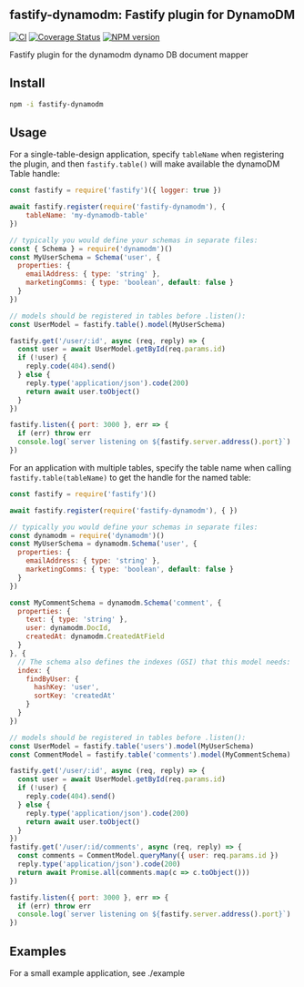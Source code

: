 ## fastify-dynamodm: Fastify plugin for DynamoDM

[![CI](https://github.com/autopulated/fastify-dynamodm/actions/workflows/test.yml/badge.svg)](https://github.com/autopulated/fastify-dynamodm/actions/workflows/test.yml)
[![Coverage Status](https://coveralls.io/repos/github/autopulated/fastify-dynamodm/badge.svg?branch=main)](https://coveralls.io/github/autopulated/fastify-dynamodm?branch=main)
[![NPM version](https://img.shields.io/npm/v/fastify-dynamodm.svg?style=flat)](https://www.npmjs.com/package/fastify-dynamodm)

Fastify plugin for the dynamodm dynamo DB document mapper

## Install
```sh
npm -i fastify-dynamodm
```

## Usage

For a single-table-design application, specify `tableName` when registering the
plugin, and then `fastify.table()` will make available the dynamoDM Table handle:

```js
const fastify = require('fastify')({ logger: true })

await fastify.register(require('fastify-dynamodm'), {
    tableName: 'my-dynamodb-table'
})

// typically you would define your schemas in separate files:
const { Schema } = require('dynamodm')()
const MyUserSchema = Schema('user', {
  properties: {
    emailAddress: { type: 'string' },
    marketingComms: { type: 'boolean', default: false }
  }
})

// models should be registered in tables before .listen():
const UserModel = fastify.table().model(MyUserSchema)

fastify.get('/user/:id', async (req, reply) => {
  const user = await UserModel.getById(req.params.id)
  if (!user) {
    reply.code(404).send()
  } else {
    reply.type('application/json').code(200)
    return await user.toObject()
  }
})

fastify.listen({ port: 3000 }, err => {
  if (err) throw err
  console.log(`server listening on ${fastify.server.address().port}`)
})
```


For an application with multiple tables, specify the table name when calling
`fastify.table(tableName)` to get the handle for the named table:

```js
const fastify = require('fastify')()

await fastify.register(require('fastify-dynamodm'), { })

// typically you would define your schemas in separate files:
const dynamodm = require('dynamodm')()
const MyUserSchema = dynamodm.Schema('user', {
  properties: {
    emailAddress: { type: 'string' },
    marketingComms: { type: 'boolean', default: false }
  }
})

const MyCommentSchema = dynamodm.Schema('comment', {
  properties: {
    text: { type: 'string' },
    user: dynamodm.DocId,
    createdAt: dynamodm.CreatedAtField
  }
}, {
  // The schema also defines the indexes (GSI) that this model needs:
  index: {
    findByUser: {
      hashKey: 'user',
      sortKey: 'createdAt'
    }
  }
})

// models should be registered in tables before .listen():
const UserModel = fastify.table('users').model(MyUserSchema)
const CommentModel = fastify.table('comments').model(MyCommentSchema)

fastify.get('/user/:id', async (req, reply) => {
  const user = await UserModel.getById(req.params.id)
  if (!user) {
    reply.code(404).send()
  } else {
    reply.type('application/json').code(200)
    return await user.toObject()
  }
})
fastify.get('/user/:id/comments', async (req, reply) => {
  const comments = CommentModel.queryMany({ user: req.params.id })
  reply.type('application/json').code(200)
  return await Promise.all(comments.map(c => c.toObject()))
})

fastify.listen({ port: 3000 }, err => {
  if (err) throw err
  console.log(`server listening on ${fastify.server.address().port}`)
})
```

## Examples
For a small example application, see ./example

